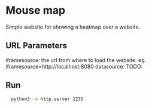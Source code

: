 # Mouse map

Simple website for showing a heatmap over a website.

## URL Parameters

iframesource: the url from where to load the website. eg. iframesource=http://localhost:8080
datasource: TODO:

## Run

```bash
  python3 -m http.server 1235
```